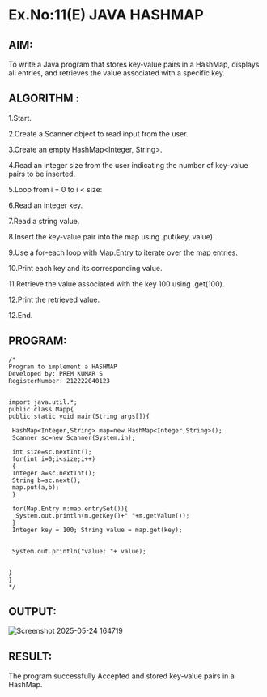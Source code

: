 # Ex.No:11(E)  JAVA HASHMAP

## AIM:
To write a Java program that stores key-value pairs in a HashMap, displays all entries, and retrieves the value associated with a specific key.
## ALGORITHM :

1.Start.

2.Create a Scanner object to read input from the user.

3.Create an empty HashMap<Integer, String>.

4.Read an integer size from the user indicating the number of key-value pairs to be inserted.

5.Loop from i = 0 to i < size:

6.Read an integer key.

7.Read a string value.

8.Insert the key-value pair into the map using .put(key, value).

9.Use a for-each loop with Map.Entry to iterate over the map entries.

10.Print each key and its corresponding value.

11.Retrieve the value associated with the key 100 using .get(100).

12.Print the retrieved value.

12.End.

## PROGRAM:
 ```
/*
Program to implement a HASHMAP
Developed by: PREM KUMAR S
RegisterNumber: 212222040123


import java.util.*;  
public class Mapp{  
 public static void main(String args[]){ 
     
  HashMap<Integer,String> map=new HashMap<Integer,String>(); 
  Scanner sc=new Scanner(System.in);
  
  int size=sc.nextInt();
  for(int i=0;i<size;i++)
  {
  Integer a=sc.nextInt();
  String b=sc.next();
  map.put(a,b);  
  } 
 
  for(Map.Entry m:map.entrySet()){  
   System.out.println(m.getKey()+" "+m.getValue());  
  }
  Integer key = 100; String value = map.get(key);


  System.out.println("value: "+ value);


 }  
}  
*/
```









## OUTPUT:

![Screenshot 2025-05-24 164719](https://github.com/user-attachments/assets/9663ed35-9b40-4949-ad5d-c2bf41701d6f)


## RESULT:
The program successfully Accepted and stored key-value pairs in a HashMap.




